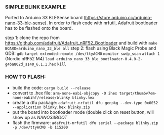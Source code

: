 ### SIMPLE BLINK EXAMPLE

Ported to Arduino 33 BLESense board (https://store.arduino.cc/arduino-nano-33-ble-sense). In order to flash code with nrfutil, Adafruit bootloader has to be flashed onto the board.

step 1: clone the repo from https://github.com/adafruit/Adafruit_nRF52_Bootloader
and build with `make BOARD=arduino_nano_33_ble all`
step 2: flash using Black Magic Probe and GDB:
`gdb`
`target extended-remote /dev/ttyACM0`
`monitor swdp_scan`
`attach 1` (Nordic nRF52 M4)
`load arduino_nano_33_ble_bootloader-0.4.0-2-g4ba802d_s140_6.1.1.hex`
`kill`


### HOW TO FLASH:

* build the code: ```cargo build --release```
* convert to .hex file: ```arm-none-eabi-objcopy -O ihex target/thumbv7em-none-eabihf/release/blinky blinky.hex```
* create a dfu package: ```adafruit-nrfutil dfu genpkg --dev-type 0x0052 --application blinky.hex blinky.zip```
* put the board into bootloader mode (double click on reset button, will show up as _NANO33BOOT_ 
* flash the firmware: ```adafruit-nrfutil dfu serial --package blinky.zip -p /dev/ttyACM0 -b 115200```
